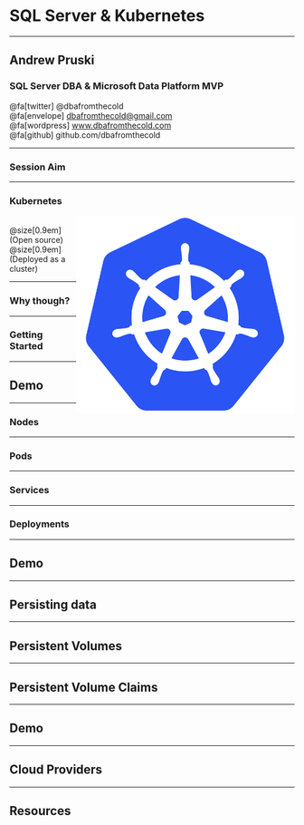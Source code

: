 # SQL Server & Kubernetes

---

## Andrew Pruski

### SQL Server DBA & Microsoft Data Platform MVP

@fa[twitter] @dbafromthecold <br>
@fa[envelope] dbafromthecold@gmail.com <br>
@fa[wordpress] www.dbafromthecold.com <br>
@fa[github] github.com/dbafromthecold

---

### Session Aim

---

### Kubernetes

<img src="assets/images/KubernetesLogo.png" style="float: right"/>

<br>
@size[0.9em](Open source) <br>
@size[0.9em](Deployed as a cluster) <br>


---

### Why though?

---

### Getting Started

---

## Demo

---

### Nodes

---

### Pods

---

### Services

---

### Deployments

---

## Demo

---

## Persisting data

---

## Persistent Volumes

---

## Persistent Volume Claims

---

## Demo

---

## Cloud Providers

---

## Resources